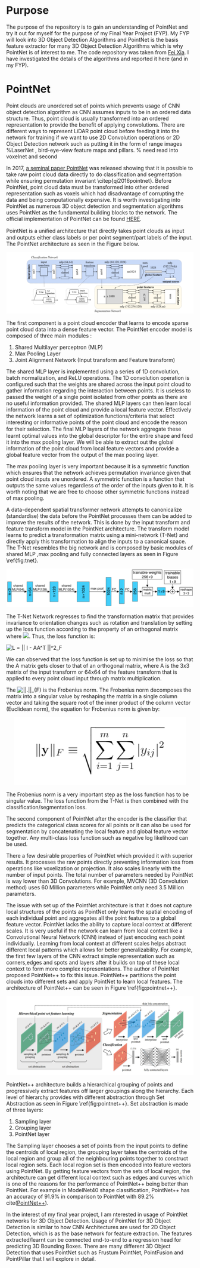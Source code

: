 # Purpose 

The purpose of the repository is to gain an understanding of PointNet and try it out for myself for the purpose of my Final Year Project (FYP). My FYP will look into 3D Object Detection Algorithms and PointNet is the basis feature extractor for many 3D Object Detection Algorithms which is why PointNet is of interest to me. The code repository was taken from [Fei Xia](https://github.com/fxia22/pointnet.pytorch). I have investigated the details of the algorithms and reported it here (and in my FYP). 

# PointNet

Point clouds are unordered set of points which prevents usage of CNN object detection algorithm as CNN assumes inputs to be in an ordered data structure. Thus, point cloud is usually transformed into an ordered representation to provide the benefit of applying convolutions. There are different ways to represent LiDAR point cloud before feeding it into the network for training if we want to use 2D Convolution operations or 2D Object Detection network such as putting it in the form of range images %LaserNet
, bird-eye-view feature maps and pillars.
% need read into voxelnet and second

In 2017, [a seminal paper PointNet](http://stanford.edu/~rqi/pointnet/) was released showing that it is possible to take raw point cloud data directly to do classification and segmentation while ensuring permutation invariant \citep{qi2016pointnet}. Before PointNet, point cloud data must be transformed into other ordered representation such as voxels which had disadvantage of corrupting the data and being computationally expensive. It is worth investigating into PointNet as numerous 3D object detection and segmentation algorithms uses PointNet as the fundamental building blocks to the network. The official implementation of PointNet can be found [HERE](https://github.com/charlesq34/pointnet).


PointNet is a uniﬁed architecture that directly takes point clouds as input and outputs either class labels or per point segment/part labels of the input. The PointNet architecture as seen in the Figure below. 

![img](images/pointnet.PNG)

The first component is a point cloud encoder that learns to encode sparse point cloud data into a dense feature vector. The PointNet encoder model is composed of three main modules :


1. Shared Multilayer perceptron (MLP)
2. Max Pooling Layer
3. Joint Alignment Network (Input transform and Feature transform)


The shared MLP layer is implemented using a series of 1D convolution, batch normalization, and ReLU operations. The 1D convolution operation is configured such that the weights are shared across the input point cloud to gather information regarding the interaction between points. It is useless to passed the weight of a single point isolated from other points as there are no useful information provided. The shared MLP layers can then learn local information of the point cloud and provide a local feature vector. Effectively the network learns a set of optimization functions/criteria that select interesting or informative points of the point cloud and encode the reason for their selection. The ﬁnal MLP layers of the network aggregate these learnt optimal values into the global descriptor for the entire shape and feed it into the max pooling layer. We will be able to extract out the global information of the point cloud from local feature vectors and provide a global feature vector from the output of the max pooling layer.

The max pooling layer is very important because it is a symmetric function which ensures that the network achieves permutation invariance given that point cloud inputs are unordered. A symmetric function is a function that outputs the same values regardless of the order of the inputs given to it. It is worth noting that we are free to choose other symmetric functions instead of max pooling.  


A data-dependent spatial transformer network attempts to canonicalize (standardise) the data before the PointNet processes them can be added to improve the results of the network. This is done by the input transform and feature transform model in the PointNet architecture. The transform model learns to predict a transformation matrix using a mini-network (T-Net) and directly apply this transformation to align the inputs to a canonical space. The T-Net resembles the big network and is composed by basic modules of shared MLP ,max pooling and fully connected layers as seen in Figure \ref{fig:tnet}. 

![img](images/tnet.png)


The T-Net Network regresses to find the transformation matrix that provides invariance to orientation changes such as rotation and translation by setting up the loss function according to the property of an orthogonal matrix where <img src="https://render.githubusercontent.com/render/math?math=A^T = A^{-1}, AA^T = I">. Thus, the loss function is:

<img src=
"https://render.githubusercontent.com/render/math?math=%5CLarge+%5Cdisplaystyle++L+%3D+%7C%7C+I+-+AA%5ET+%7C%7C%5E2_F" 
alt=" L = || I - AA^T ||^2_F">

We can observed that the loss function is set up to minimise the loss so that the A matrix gets closer to that of an orthogonal matrix, where A is the 3x3 matrix of the input transform or 64x64 of the feature transform that is applied to every point cloud input through matrix multiplication.

The <img src=
"https://render.githubusercontent.com/render/math?math=%5CLarge+%5Cdisplaystyle+%7C%7C.%7C%7C_%7BF%7D" 
alt="||.||_{F}"> is the Frobenius norm. The Frobenius norm decomposes the matrix into a singular value by reshaping the matrix in a single column vector and taking the square root of the inner product of the column vector (Euclidean norm), the equation for Frobenius norm is given by:

<p align="center">
  <img src="https://github.com/timothylimyl/PointNet-Pytorch/blob/master/images/equation_img.PNG" alt="Sublime's custom image"/>
</p>


The Frobenius norm is a very important step as the loss function has to be singular value. The loss function from the T-Net is then combined with the classification/segmentation loss.


The second component of PointNet after the encoder is the classifier that predicts the categorical class scores for all points or it can also be used for segmentation by concatenating the local feature and global feature vector together. Any multi-class loss function such as negative log likelihood can be used.

There a few desirable properties of PointNet which provided it with superior results. It processes the raw points directly preventing information loss from operations like voxelization or projection. It also scales linearly with the number of input points. The total number of parameters needed by PointNet is way lower than 3D Convolutions. For example, MVCNN (3D Convolution method) uses 60 Million parameters while PointNet only need 3.5 Million parameters.

The issue with set up of the PointNet architecture is that it does not capture local structures of the points as PointNet only learns the spatial encoding of each individual point and aggregates all the point features to a global feature vector. PointNet lacks the ability to capture local context at different scales. It is very useful if the network can learn from local context like a Convolutional Neural Network (CNN) instead of just encoding each point individually. Learning from local context at different scales helps abstract different local patterns which allows for better generalizability. For example, the first few layers of the CNN extract simple representation such as corners,edges and spots and layers after it builds on top of these local context to form more complex representations. The author of PointNet proposed PointNet++ to fix this issue. PointNet++ partitions the point clouds into different sets and apply PointNet to learn local features. The architecture of PointNet++ can be seen in Figure \ref{fig:pointnet++}.


![img](images/pointnet_plusplus.JPG)


PointNet++ architecture builds a hierarchical grouping of points and progressively extract features off larger groupings along the hierarchy. Each level of hierarchy provides with different abstraction through Set Abstraction as seen in Figure \ref{fig:pointnet++}. Set abstraction is made of three layers:


1. Sampling layer
2. Grouping layer
3. PointNet layer 

The Sampling layer chooses a set of points from the input points to define the centroids of local region, the grouping layer takes the centroids of the local region and group all of the neighbouring points together to construct local region sets. Each local region set is then encoded into feature vectors using PointNet. By getting feature vectors from the sets of local region, the architecture can get different local context such as edges and curves which is one of the reasons for the performance of PointNet++ being better than PointNet. For example in ModelNet40 shape classification, PointNet++ has an accuracy of 91.9\% in comparison to PointNet with 89.2\% cite([PointNet++](https://arxiv.org/abs/1706.02413)).


In the interest of my final year project, I am nterested in usage of PointNet networks for 3D Object Detection. Usage of PointNet for 3D Object Detection is similar to how CNN Architectures are used for 2D Object Detection, which is as the base network for feature extraction. The features extracted/learnt can be connected end-to-end to a regression head for predicting 3D Bounding Boxes. There are many different 3D Object Detection that uses PointNet such as  Frustum PointNet, PointFusion and PointPillar that I will explore in detail.


